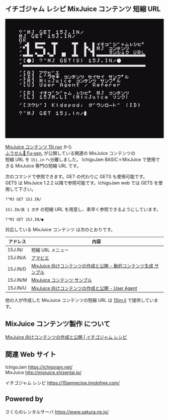 ## イチゴジャム レシピ MixJuice コンテンツ 短縮 URL

![スクリーンショット](screenshot.jpg)

[MixJuice コンテンツ 15j.run](https://github.com/fu-sen/15j.run) から\
[ふうせん🎈 Fu-sen.](https://balloon.im/) が公開している関連の MixJuice コンテンツの\
短縮 URL を `15j.in` へ分離しました。
IchigoJam BASIC＋MixJuice で使用できる MixJuice 専門の短縮 URL です。

次のコマンドで参照できます。GET の代わりに GETS も使用可能です。\
GETS は MixJuice 1.2.2 以降で参照可能です。IchigoJam web では GETS を使用して下さい。

```
?"MJ GET 15J.IN/
```

`15J.IN/英 1 文字` の短縮 URL を用意し、素早く参照できるようにしています。

```
?"MJ GET 15J.IN/●
```

対応している MixJuice コンテンツ は次のとおりです。

|アドレス|内容|
|--------|----|
|15J.IN/ |短縮 URL メニュー|
|15J.IN/A|[アマビエ](https://15jamrecipe.jimdofree.com/basic/%E3%83%97%E3%83%AD%E3%82%B0%E3%83%A9%E3%83%A0/%E3%82%A2%E3%83%9E%E3%83%93%E3%82%A8/)|
|15J.IN/D|[MixJuice 向けコンテンツの作成と公開 - 動的コンテンツ生成 サンプル](http://kidspod.club/program/?id=685)|
|15J.IN/M|[MixJuice コンテンツ サンプル](https://github.com/fu-sen/mj.15j.run)|
|15J.IN/U|[MixJuice 向けコンテンツの作成と公開 - User Agent](https://15jamrecipe.jimdofree.com/mixjuice/%E3%82%B3%E3%83%B3%E3%83%86%E3%83%B3%E3%83%84%E3%81%AE%E4%BD%9C%E6%88%90%E3%81%A8%E5%85%AC%E9%96%8B/#ua)|

他の人が作成した MixJuice コンテンツの短縮 URL は [15jm.li](https://github.com/fu-sen/15jm.li) で提供しています。

## MixJuice コンテンツ製作 について

[MixJuice 向けコンテンツの作成と公開 | イチゴジャム レシピ](https://15jamrecipe.jimdofree.com/mixjuice/%E3%82%B3%E3%83%B3%E3%83%86%E3%83%B3%E3%83%84%E3%81%AE%E4%BD%9C%E6%88%90%E3%81%A8%E5%85%AC%E9%96%8B/)

## 関連 Web サイト

IchigoJam https://ichigojam.net/ \
MixJuice http://mixjuice.shizentai.jp/

イチゴジャム レシピ https://15jamrecipe.jimdofree.com/

## Powered by

さくらのレンタルサーバ https://www.sakura.ne.jp/
